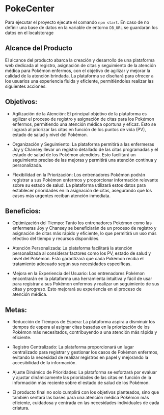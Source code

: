 # PokeCenter
Para ejecutar el proyecto ejecute el comando `npm start`. En caso de no definir una base de datos
en la variable de entorno `DB_URL` se guardarán los datos en el localstorage

## Alcance del Producto

El alcance del producto abarca la creación y desarrollo de una plataforma web dedicada al registro, asignación de citas y seguimiento de la atención médica para Pokémon enfermos, con el objetivo de agilizar y mejorar la calidad de la atención brindada. La plataforma se diseñará para ofrecer a los usuarios una experiencia fluida y eficiente, permitiéndoles realizar las siguientes acciones:

## Objetivos:

* Agilización de la Atención: El principal objetivo de la plataforma es agilizar el proceso de registro y asignación de citas para los Pokémon enfermos, permitiendo una atención médica oportuna y eficaz. Esto se logrará al priorizar las citas en función de los puntos de vida (PV), estado de salud y nivel del Pokémon.

* Organización y Seguimiento: La plataforma permitirá a las enfermeras Joy y Chansey llevar un registro detallado de las citas programadas y el estado de salud de los Pokémon atendidos. Esto facilitará un seguimiento preciso de las mejoras y permitirá una atención continua y personalizada.

* Flexibilidad en la Priorización: Los entrenadores Pokémon podrán registrar a sus Pokémon enfermos y proporcionar información relevante sobre su estado de salud. La plataforma utilizará estos datos para establecer prioridades en la asignación de citas, asegurando que los casos más urgentes reciban atención inmediata.

## Beneficios:

* Optimización del Tiempo: Tanto los entrenadores Pokémon como las enfermeras Joy y Chansey se beneficiarán de un proceso de registro y asignación de citas más rápido y eficiente, lo que permitirá un uso más efectivo del tiempo y recursos disponibles.

* Atención Personalizada: La plataforma facilitará la atención personalizada al considerar factores como los PV, estado de salud y nivel del Pokémon. Esto garantizará que cada Pokémon reciba el tratamiento adecuado según sus necesidades específicas.

* Mejora en la Experiencia del Usuario: Los entrenadores Pokémon encontrarán en la plataforma una herramienta intuitiva y fácil de usar para registrar a sus Pokémon enfermos y realizar un seguimiento de sus citas y progreso. Esto mejorará su experiencia en el proceso de atención médica.

## Metas:

* Reducción de Tiempos de Espera: La plataforma aspira a disminuir los tiempos de espera al asignar citas basadas en la priorización de los Pokémon más necesitados, contribuyendo a una atención más rápida y eficiente.

* Registro Centralizado: La plataforma proporcionará un lugar centralizado para registrar y gestionar los casos de Pokémon enfermos, evitando la necesidad de realizar registros en papel y mejorando la accesibilidad de la información.

* Ajuste Dinámico de Prioridades: La plataforma se esforzará por evaluar y ajustar dinámicamente las prioridades de las citas en función de la información más reciente sobre el estado de salud de los Pokémon.

* El producto final no solo cumplirá con los objetivos planteados, sino que también sentará las bases para una atención médica Pokémon más eficiente, cuidadosa y centrada en las necesidades individuales de cada criatura.
